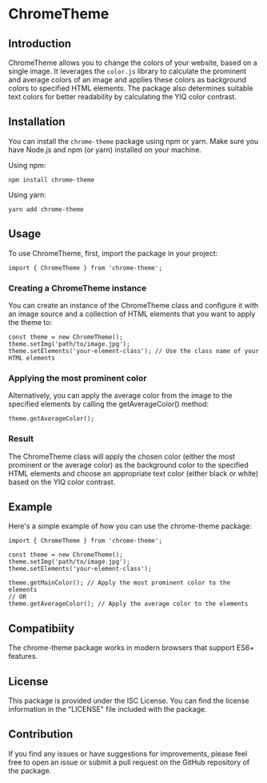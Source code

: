 # ChromeTheme

## Introduction

ChromeTheme allows you to change the colors of your website, based on a single image. It leverages the `color.js` library to calculate the prominent and average colors of an image and applies these colors as background colors to specified HTML elements. The package also determines suitable text colors for better readability by calculating the YIQ color contrast.

## Installation

You can install the `chrome-theme` package using npm or yarn. Make sure you have Node.js and npm (or yarn) installed on your machine.

Using npm:

```
npm install chrome-theme
```

Using yarn:

```
yarn add chrome-theme
```

## Usage

To use ChromeTheme, first, import the package in your project:

```
import { ChromeTheme } from 'chrome-theme';
```

### Creating a ChromeTheme instance

You can create an instance of the ChromeTheme class and configure it with an image source and a collection of HTML elements that you want to apply the theme to:

```
const theme = new ChromeTheme();
theme.setImg('path/to/image.jpg');
theme.setElements('your-element-class'); // Use the class name of your HTML elements
```

### Applying the most prominent color

Alternatively, you can apply the average color from the image to the specified elements by calling the getAverageColor() method:

```
theme.getAverageColor();
```

### Result

The ChromeTheme class will apply the chosen color (either the most prominent or the average color) as the background color to the specified HTML elements and choose an appropriate text color (either black or white) based on the YIQ color contrast.

## Example

Here's a simple example of how you can use the chrome-theme package:

```
import { ChromeTheme } from 'chrome-theme';

const theme = new ChromeTheme();
theme.setImg('path/to/image.jpg');
theme.setElements('your-element-class');

theme.getMainColor(); // Apply the most prominent color to the elements
// OR
theme.getAverageColor(); // Apply the average color to the elements

```

## Compatibiity

The chrome-theme package works in modern browsers that support ES6+ features.

## License

This package is provided under the ISC License. You can find the license information in the "LICENSE" file included with the package.

## Contribution

If you find any issues or have suggestions for improvements, please feel free to open an issue or submit a pull request on the GitHub repository of the package.
